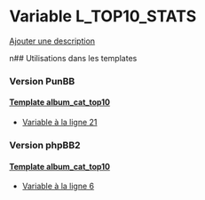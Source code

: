 # Variable L_TOP10_STATS
[Ajouter une description](https://fa-tvars.appspot.com/L_TOP10_STATS)

n## Utilisations dans les templates

### Version PunBB

#### [Template album_cat_top10](punbb/album_cat_top10.md)
* [Variable à la ligne 21](../punbb/album_cat_top10.tpl#L21)

### Version phpBB2

#### [Template album_cat_top10](subsilver/album_cat_top10.md)
* [Variable à la ligne 6](../subsilver/album_cat_top10.tpl#L6)
